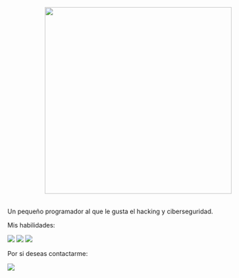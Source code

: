 <p align= "right"> <kbd> <img  src="https://m.gettywallpapers.com/wp-content/uploads/2023/06/Aesthetic-Cute-Anime-Profile-Picture-For-Reddit.jpg"width="420"> </kbd><br><br>

Un pequeño programador al que le gusta el hacking y ciberseguridad.

Mis habilidades:
<p align="left">
  <img src="https://img.shields.io/badge/Python-3.9-%233776AB?style=for-the-badge&logo=python&logoColor=white">
  <img src="https://img.shields.io/badge/Bash-5.0-%234EAA25?style=for-the-badge&logo=gnubash&logoColor=white">
  <img src="https://img.shields.io/badge/Node.js-14.17-%23339933?style=for-the-badge&logo=nodedotjs&logoColor=white">
</p>

Por si deseas contactarme:
<p align="left">
  <a href="https://discord.com/users/983476283491110932">
    <img src="https://img.shields.io/badge/Discord-Keiji-%235865F2?style=for-the-badge&logo=discord&logoColor=white">
  </a>
</p>